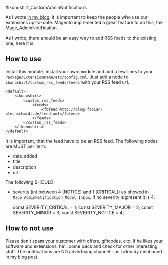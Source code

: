 #Ikonoshirt_CustomAdminNotifications

As I wrote [in my blog](http://blog.fabian-blechschmidt.de/articles/Adminnotification-or-Magento-is-phoning-home.html), it is important to keep the people who use our extensions up-to-date. Magento implemented a great feature to do this, the Mage_AdminNotification.

As I wrote, there should be an easy way to add RSS feeds to the existing one, here it is.

## How to use
Install this module, install your own module and add a few lines to your `Package/Extensionname/etc/config.xml`. Just add a node to `ikonoshirt/custom_rss_feeds/feeds` with your RSS feed url.

    <default>
        <ikonoshirt>
            <custom_rss_feeds>
                <feeds>
                    <fbfeed>http://blog.fabian-blechschmidt.de/feed.xml</fbfeed>
                </feeds>
            </custom_rss_feeds>
        </ikonoshirt>
    </default>

It is important, that the feed have to be an RSS feed. The following nodes are MUST per item:

* date_added
* title
* description
* url

The following SHOULD:


* severity (int between 4 (NOTICE) and 1 (CRITICAL)) as showed in  `Mage_AdminNotification_Model_Inbox`. If no severity is present it is 4.


    const SEVERITY_CRITICAL = 1;
    const SEVERITY_MAJOR    = 2;
    const SEVERITY_MINOR    = 3;
    const SEVERITY_NOTICE   = 4;

## How to not use

Please don't spam your customer with offers, giftcodes, etc. If he likes your software and extensions, he'll come back and check for other interesting stuff. The notifications are NO advertising channel - as I already mentioned in my blog post.